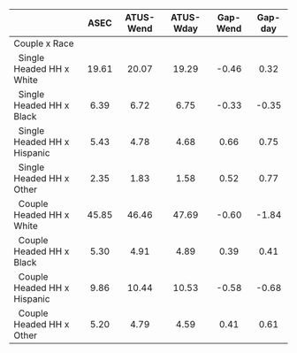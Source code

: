 
|                      |         ASEC |    ATUS-Wend |    ATUS-Wday |     Gap-Wend |      Gap-day |
| -------------------- | :----------: | :----------: | :----------: | :----------: | :----------: |
| Couple x Race        |              |              |              |              |              |
| &nbsp;&nbsp;Single Headed HH x White |        19.61 |        20.07 |        19.29 |        -0.46 |         0.32 |
| &nbsp;&nbsp;Single Headed HH x Black |         6.39 |         6.72 |         6.75 |        -0.33 |        -0.35 |
| &nbsp;&nbsp;Single Headed HH x Hispanic |         5.43 |         4.78 |         4.68 |         0.66 |         0.75 |
| &nbsp;&nbsp;Single Headed HH x Other |         2.35 |         1.83 |         1.58 |         0.52 |         0.77 |
| &nbsp;&nbsp;Couple Headed HH x White |        45.85 |        46.46 |        47.69 |        -0.60 |        -1.84 |
| &nbsp;&nbsp;Couple Headed HH x Black |         5.30 |         4.91 |         4.89 |         0.39 |         0.41 |
| &nbsp;&nbsp;Couple Headed HH x Hispanic |         9.86 |        10.44 |        10.53 |        -0.58 |        -0.68 |
| &nbsp;&nbsp;Couple Headed HH x Other |         5.20 |         4.79 |         4.59 |         0.41 |         0.61 |

